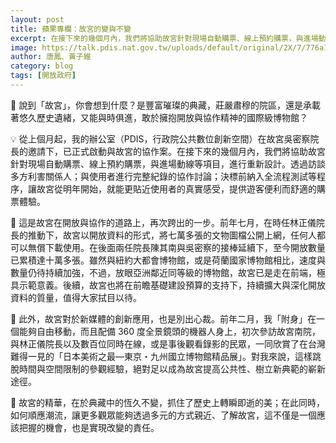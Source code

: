 ```yaml
---
layout: post
title: 蘋果專欄：故宮的變與不變
excerpt: 在接下來的幾個月內，我們將協助故宮針對現場自動購票、線上預約購票，與進場動線等項目，進行重新設計。
image: https://talk.pdis.nat.gov.tw/uploads/default/original/2X/7/776a1eae5095de146f2e2547fd26e3122ad0b9c6.jpeg
author: 唐鳳、黃子維
category: blog
tags: [開放政府]
---
```


🏰 說到「故宮」，你會想到什麼？是豐富璀璨的典藏，莊嚴肅穆的院區，還是承載著悠久歷史遺緒，又能與時俱進，敢於擁抱開放與協作精神的國際級博物館？

💡 從上個月起，我的辦公室（PDIS，行政院公共數位創新空間）在故宮吳密察院長的邀請下，已正式啟動與故宮的協作案。在接下來的幾個月內，我們將協助故宮針對現場自動購票、線上預約購票，與進場動線等項目，進行重新設計。透過訪談多方利害關係人；與使用者進行完整紀錄的協作討論；決標前納入全流程測試等程序，讓故宮從明年開始，就能更貼近使用者的真實感受，提供遊客便利而舒適的購票體驗。

📖 這是故宮在開放與協作的道路上，再次跨出的一步。前年七月，在時任林正儀院長的推動下，故宮以開放資料的形式，將七萬多張的文物圖檔公開上網，任何人都可以無償下載使用。在後面兩任院長陳其南與吳密察的接棒延續下，至今開放數量已累積達十萬多張。雖然與紐約大都會博物館，或是荷蘭國家博物館相比，速度與數量仍待持續加強，不過，放眼亞洲鄰近同等級的博物館，故宮已是走在前端，極具示範意義。後續，故宮也將在前瞻基礎建設預算的支持下，持續擴大與深化開放資料的質量，值得大家拭目以待。

🔮 此外，故宮對於新媒體的創新應用，也是別出心裁。前年二月，我「附身」在一個能夠自由移動，而且配備 360 度全景鏡頭的機器人身上，初次參訪故宮南院，與林正儀院長以及數百位同時在線，或是事後觀看錄影的民眾，一同欣賞了在台灣難得一見的「日本美術之最—東京・九州國立博物館精品展」。對我來說，這樣跳脫時間與空間限制的參觀經驗，絕對足以成為故宮提高公共性、樹立新典範的嶄新途徑。

🌈 故宮的精華，在於典藏中的恆久不變，抓住了歷史上轉瞬即逝的美；在此同時，如何順應潮流，讓更多觀眾能夠透過多元的方式親近、了解故宮，這不僅是一個應該把握的機會，也是實現改變的責任。

